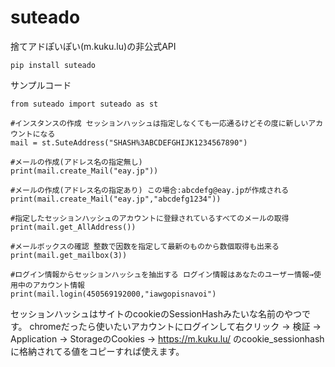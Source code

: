 # suteado
捨てアドぽいぽい(m.kuku.lu)の非公式API
```
pip install suteado
```

サンプルコード

```
from suteado import suteado as st

#インスタンスの作成 セッションハッシュは指定しなくても一応通るけどその度に新しいアカウントになる
mail = st.SuteAddress("SHASH%3ABCDEFGHIJK1234567890")

#メールの作成(アドレス名の指定無し)
print(mail.create_Mail("eay.jp"))

#メールの作成(アドレス名の指定あり) この場合:abcdefg@eay.jpが作成される
print(mail.create_Mail("eay.jp","abcdefg1234"))

#指定したセッションハッシュのアカウントに登録されているすべてのメールの取得
print(mail.get_AllAddress())

#メールボックスの確認 整数で因数を指定して最新のものから数個取得も出来る
print(mail.get_mailbox(3))

#ログイン情報からセッションハッシュを抽出する ログイン情報はあなたのユーザー情報→使用中のアカウント情報
print(mail.login(450569192000,"iawgopisnavoi")

```

セッションハッシュはサイトのcookieのSessionHashみたいな名前のやつです。
chromeだったら使いたいアカウントにログインして右クリック → 検証 → Application → StorageのCookies → https://m.kuku.lu/ のcookie_sessionhashに格納されてる値をコピーすれば使えます。
